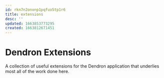 ```yaml
---
id: rkn7n2ononp1pqfuo5tp1r6
title: extensions
desc: ''
updated: 1663853773295
created: 1663812671451
---
```



# Dendron Extensions
A collection of useful extensions for the Dendron application that underlies most all of the work done here.